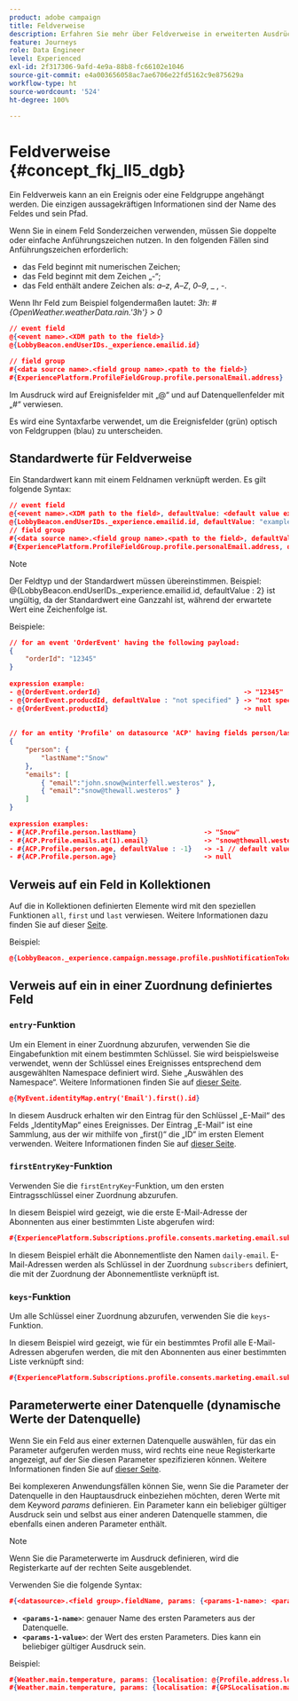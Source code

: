 ```yaml
---
product: adobe campaign
title: Feldverweise
description: Erfahren Sie mehr über Feldverweise in erweiterten Ausdrücken
feature: Journeys
role: Data Engineer
level: Experienced
exl-id: 2f317306-9afd-4e9a-88b8-fc66102e1046
source-git-commit: e4a003656058ac7ae6706e22fd5162c9e875629a
workflow-type: ht
source-wordcount: '524'
ht-degree: 100%

---
```


# Feldverweise {#concept_fkj_ll5_dgb}

Ein Feldverweis kann an ein Ereignis oder eine Feldgruppe angehängt werden. Die einzigen aussagekräftigen Informationen sind der Name des Feldes und sein Pfad.

Wenn Sie in einem Feld Sonderzeichen verwenden, müssen Sie doppelte oder einfache Anführungszeichen nutzen. In den folgenden Fällen sind Anführungszeichen erforderlich:

* das Feld beginnt mit numerischen Zeichen;
* das Feld beginnt mit dem Zeichen „-“;
* das Feld enthält andere Zeichen als: _a_–_z_, _A_–_Z_, _0_–_9_, _ , _-_.

Wenn Ihr Feld zum Beispiel folgendermaßen lautet: _3h_: _#{OpenWeather.weatherData.rain.&#39;3h&#39;} > 0_

```json
// event field
@{<event name>.<XDM path to the field>}
@{LobbyBeacon.endUserIDs._experience.emailid.id}

// field group
#{<data source name>.<field group name>.<path to the field>}
#{ExperiencePlatform.ProfileFieldGroup.profile.personalEmail.address}
```

Im Ausdruck wird auf Ereignisfelder mit „@“ und auf Datenquellenfelder mit „#“ verwiesen.

Es wird eine Syntaxfarbe verwendet, um die Ereignisfelder (grün) optisch von Feldgruppen (blau) zu unterscheiden.

## Standardwerte für Feldverweise

Ein Standardwert kann mit einem Feldnamen verknüpft werden. Es gilt folgende Syntax:

```json
// event field
@{<event name>.<XDM path to the field>, defaultValue: <default value expression>}
@{LobbyBeacon.endUserIDs._experience.emailid.id, defaultValue: "example@adobe.com"}
// field group
#{<data source name>.<field group name>.<path to the field>, defaultValue: <default value expression>}
#{ExperiencePlatform.ProfileFieldGroup.profile.personalEmail.address, defaultValue: "example@adobe.com"}
```

>[!NOTE]
>
>Der Feldtyp und der Standardwert müssen übereinstimmen. Beispiel: @{LobbyBeacon.endUserIDs._experience.emailid.id, defaultValue : 2} ist ungültig, da der Standardwert eine Ganzzahl ist, während der erwartete Wert eine Zeichenfolge ist.

Beispiele:

```json
// for an event 'OrderEvent' having the following payload:
{
    "orderId": "12345"
}
 
expression example:
- @{OrderEvent.orderId}                                    -> "12345"
- @{OrderEvent.producdId, defaultValue : "not specified" } -> "not specified" // default value, productId is not a field present in the payload
- @{OrderEvent.productId}                                  -> null
 
 
// for an entity 'Profile' on datasource 'ACP' having fields person/lastName, with fetched data such as:
{
    "person": {
        "lastName":"Snow"
    },
    "emails": [
        { "email":"john.snow@winterfell.westeros" },
        { "email":"snow@thewall.westeros" }
    ]
}
 
expression examples:
- #{ACP.Profile.person.lastName}                 -> "Snow"
- #{ACP.Profile.emails.at(1).email}              -> "snow@thewall.westeros"
- #{ACP.Profile.person.age, defaultValue : -1}   -> -1 // default value, age is not a field present in the payload
- #{ACP.Profile.person.age}                      -> null
```

## Verweis auf ein Feld in Kollektionen

Auf die in Kollektionen definierten Elemente wird mit den speziellen Funktionen `all`, `first` und `last` verwiesen. Weitere Informationen dazu finden Sie auf dieser [Seite](../expression/collection-management-functions.md).

Beispiel:

```json
@{LobbyBeacon._experience.campaign.message.profile.pushNotificationTokens.all()
```

## Verweis auf ein in einer Zuordnung definiertes Feld

### `entry`-Funktion

Um ein Element in einer Zuordnung abzurufen, verwenden Sie die Eingabefunktion mit einem bestimmten Schlüssel. Sie wird beispielsweise verwendet, wenn der Schlüssel eines Ereignisses entsprechend dem ausgewählten Namespace definiert wird. Siehe „Auswählen des Namespace“. Weitere Informationen finden Sie auf [dieser Seite](../event/selecting-the-namespace.md).

```json
@{MyEvent.identityMap.entry('Email').first().id}
```

In diesem Ausdruck erhalten wir den Eintrag für den Schlüssel „E-Mail“ des Felds „IdentityMap“ eines Ereignisses. Der Eintrag „E-Mail“ ist eine Sammlung, aus der wir mithilfe von „first()“ die „ID“ im ersten Element verwenden. Weitere Informationen finden Sie auf [dieser Seite](../expression/collection-management-functions.md).

### `firstEntryKey`-Funktion

Verwenden Sie die `firstEntryKey`-Funktion, um den ersten Eintragsschlüssel einer Zuordnung abzurufen.

In diesem Beispiel wird gezeigt, wie die erste E-Mail-Adresse der Abonnenten aus einer bestimmten Liste abgerufen wird:

```json
#{ExperiencePlatform.Subscriptions.profile.consents.marketing.email.subscriptions.entry('daily-email').subscribers.firstEntryKey()}
```

In diesem Beispiel erhält die Abonnementliste den Namen `daily-email`. E-Mail-Adressen werden als Schlüssel in der Zuordnung `subscribers` definiert, die mit der Zuordnung der Abonnementliste verknüpft ist.

### `keys`-Funktion

Um alle Schlüssel einer Zuordnung abzurufen, verwenden Sie die `keys`-Funktion.

In diesem Beispiel wird gezeigt, wie für ein bestimmtes Profil alle E-Mail-Adressen abgerufen werden, die mit den Abonnenten aus einer bestimmten Liste verknüpft sind:

```json
#{ExperiencePlatform.Subscriptions.profile.consents.marketing.email.subscriptions.entry('daily-mail').subscribers.keys()
```

## Parameterwerte einer Datenquelle (dynamische Werte der Datenquelle)

Wenn Sie ein Feld aus einer externen Datenquelle auswählen, für das ein Parameter aufgerufen werden muss, wird rechts eine neue Registerkarte angezeigt, auf der Sie diesen Parameter spezifizieren können. Weitere Informationen finden Sie auf [dieser Seite](../expression/expressionadvanced.md).

Bei komplexeren Anwendungsfällen können Sie, wenn Sie die Parameter der Datenquelle in den Hauptausdruck einbeziehen möchten, deren Werte mit dem Keyword _params_ definieren. Ein Parameter kann ein beliebiger gültiger Ausdruck sein und selbst aus einer anderen Datenquelle stammen, die ebenfalls einen anderen Parameter enthält.

>[!NOTE]
>
>Wenn Sie die Parameterwerte im Ausdruck definieren, wird die Registerkarte auf der rechten Seite ausgeblendet.

Verwenden Sie die folgende Syntax:

```json
#{<datasource>.<field group>.fieldName, params: {<params-1-name>: <params-1-value>, <params-2-name>: <params-2-value>}}
```

* **`<params-1-name>`**: genauer Name des ersten Parameters aus der Datenquelle.
* **`<params-1-value>`**: der Wert des ersten Parameters. Dies kann ein beliebiger gültiger Ausdruck sein.

Beispiel:

```json
#{Weather.main.temperature, params: {localisation: @{Profile.address.localisation}}}
#{Weather.main.temperature, params: {localisation: #{GPSLocalisation.main.coordinates, params: {city: @{Profile.address.city}}}}}
```
